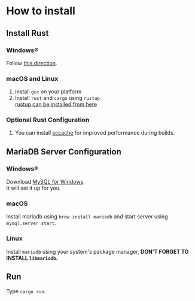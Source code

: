# How to install
## Install Rust
### Windows®
Follow [this direction](https://www.rust-lang.org/learn/get-started).

### macOS and Linux
1. Install `gcc` on your platform
2. Install `rust` and `cargo` using `rustup`   
   [rustup can be installed from here](https://rustup.rs/)

### Optional Rust Configuration
1. You can install [sccache](https://github.com/mozilla/sccache) for improved performance during builds.

## MariaDB Server Configuration
### Windows®
Download [MySQL for Windows](https://dev.mysql.com/downloads/installer/).  
It will set it up for you.

### macOS
Install mariadb using `brew install mariadb` and start server using `mysql.server start`.  

### Linux
Install `mariadb` using your system's package manager, **DON'T FORGET TO INSTALL `libmariadb`.**  

## Run
Type `cargo run`.  
